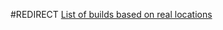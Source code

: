 #REDIRECT [List of builds based on real locations](https://2b2t.miraheze.org/wiki/List_of_builds_based_on_real_locations)